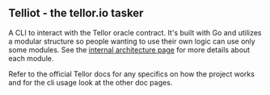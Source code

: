 ## Telliot - the tellor.io tasker

A CLI to interact with the Tellor oracle contract. It's built with Go and utilizes a modular structure so people wanting to use their own logic can use only some modules. See the [internal architecture page](internal-architecture.md) for more details about each module.

Refer to the official Tellor docs for any specifics on how the project works and for the cli usage look at the other doc pages.
